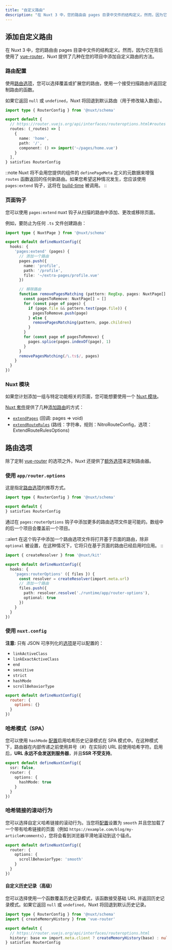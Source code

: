 ```yaml
---
title: "自定义路由"
description: "在 Nuxt 3 中，您的路由由 pages 目录中文件的结构定义。然而，因为它在背后使用了 vue-router，Nuxt 提供了几种在您的项目中添加自定义路由的方法。"
---
```


## 添加自定义路由

在 Nuxt 3 中，您的路由由 pages 目录中文件的结构定义。然而，因为它在背后使用了 [vue-router](https://router.vuejs.org)，Nuxt 提供了几种在您的项目中添加自定义路由的方法。

### 路由配置

使用[路由选项](/docs/guide/recipes/custom-routing#router-options)，您可以选择覆盖或扩展您的路由，使用一个接受扫描路由并返回定制路由的函数。

如果它返回 `null` 或 `undefined`，Nuxt 将回退到默认路由（用于修改输入数组）。

```ts [app/router.options.ts]
import type { RouterConfig } from '@nuxt/schema'

export default {
  // https://router.vuejs.org/api/interfaces/routeroptions.html#routes
  routes: (_routes) => [
    {
      name: 'home',
      path: '/',
      component: () => import('~/pages/home.vue')
    }
  ],
} satisfies RouterConfig
```

::note
Nuxt 将不会用您提供的组件的 `definePageMeta` 定义的元数据来增强 `routes` 函数返回的任何新路由。如果您希望这种情况发生，您应该使用 `pages:extend` 钩子，这将在 [build-time](/docs/api/advanced/hooks#nuxt-hooks-build-time) 被调用。
::

### 页面钩子

您可以使用 `pages:extend` nuxt 钩子从扫描的路由中添加、更改或移除页面。

例如，要防止为任何 `.ts` 文件创建路由：

```ts [nuxt.config.ts]
import type { NuxtPage } from '@nuxt/schema'

export default defineNuxtConfig({
  hooks: {
    'pages:extend' (pages) {
      // 添加一个路由
      pages.push({
        name: 'profile',
        path: '/profile',
        file: '~/extra-pages/profile.vue'
      })

      // 移除路由
      function removePagesMatching (pattern: RegExp, pages: NuxtPage[] = []) {
        const pagesToRemove: NuxtPage[] = []
        for (const page of pages) {
          if (page.file && pattern.test(page.file)) {
            pagesToRemove.push(page)
          } else {
            removePagesMatching(pattern, page.children)
          }
        }
        for (const page of pagesToRemove) {
          pages.splice(pages.indexOf(page), 1)
        }
      }
      removePagesMatching(/\.ts$/, pages)
    }
  }
})
```

### Nuxt 模块

如果您计划添加一组与特定功能相关的页面，您可能想要使用一个 [Nuxt 模块](/modules)。

[Nuxt 套件](/docs/guide/going-further/kit)提供了几种[添加路由](/docs/api/kit/pages)的方式：
- [`extendPages`](/docs/api/kit/pages#extendpages) (回调: pages => void)
- [`extendRouteRules`](/docs/api/kit/pages#extendrouterules) (路线：字符串，规则：NitroRouteConfig，选项：ExtendRouteRulesOptions)

## 路由选项

除了定制 [vue-router](https://router.vuejs.org/api/interfaces/routeroptions.html) 的选项之外，Nuxt 还提供了[额外选项](/docs/api/nuxt-config#router)来定制路由器。

### 使用 `app/router.options`

这是指定[路由选项](/docs/api/nuxt-config#router)的推荐方式。

```ts [app/router.options.ts]
import type { RouterConfig } from '@nuxt/schema'

export default {
} satisfies RouterConfig
```

通过在 `pages:routerOptions` 钩子中添加更多的路由选项文件是可能的。数组中的后一个项目会覆盖前一个项目。

::alert
在这个钩子中添加一个路由选项文件将打开基于页面的路由，除非 `optional` 被设置，在这种情况下，它将只在基于页面的路由已经启用时应用。
::

```ts [nuxt.config.ts]
import { createResolver } from '@nuxt/kit'

export default defineNuxtConfig({
  hooks: {
    'pages:routerOptions' ({ files }) {
      const resolver = createResolver(import.meta.url)
      // 添加一个路由
      files.push({
        path: resolver.resolve('./runtime/app/router-options'),
        optional: true
      })
    }
  }
})
```

### 使用 `nuxt.config`

**注意:** 只有 JSON 可序列化的[选项](/docs/api/nuxt-config#router)是可以配置的：

- `linkActiveClass`
- `linkExactActiveClass`
- `end`
- `sensitive`
- `strict`
- `hashMode`
- `scrollBehaviorType`

```js [nuxt.config]
export default defineNuxtConfig({
  router: {
    options: {}
  }
})
```

### 哈希模式（SPA）

您可以使用 `hashMode` [配置](/docs/api/nuxt-config#router)启用哈希历史记录模式在 SPA 模式中。在这种模式下，路由器在内部传递之前使用井号（#）在实际的 URL 前使用哈希字符。启用后，**URL 永远不会发送到服务器**，并且**SSR 不受支持**。

```ts [nuxt.config.ts]
export default defineNuxtConfig({
  ssr: false,
  router: {
    options: {
      hashMode: true
    }
  }
})
```

### 哈希链接的滚动行为

您可以选择自定义哈希链接的滚动行为。当您将[配置](/docs/api/nuxt-config#router)设置为 `smooth` 并且您加载了一个带有哈希链接的页面（例如 `https://example.com/blog/my-article#comments`），您将会看到浏览器平滑地滚动到这个锚点。

```ts [nuxt.config.ts]
export default defineNuxtConfig({
  router: {
    options: {
      scrollBehaviorType: 'smooth'
    }
  }
})
```

#### 自定义历史记录（高级）

您可以选择使用一个函数覆盖历史记录模式，该函数接受基础 URL 并返回历史记录模式。如果它返回 `null` 或 `undefined`，Nuxt 将回退到默认历史记录。

```ts [app/router.options.ts]
import type { RouterConfig } from '@nuxt/schema'
import { createMemoryHistory } from 'vue-router'

export default {
  // https://router.vuejs.org/api/interfaces/routeroptions.html
  history: base => import.meta.client ? createMemoryHistory(base) : null /* default */
} satisfies RouterConfig
```
